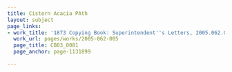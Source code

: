 ```yaml
---
title: Cistern Acacia PAth
layout: subject
page_links:
- work_title: '1873 Copying Book: Superintendent''s Letters, 2005.062.005'
  work_url: pages/works/2005-062-005
  page_title: CB03_0081
  page_anchor: page-1131899

---
```


